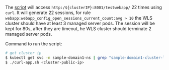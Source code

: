 The [script](curl-app.sh) will access `http:/${clusterIP}:8001/testwebapp/` 22 times using `curl`. It will generate 22 sessions, for rule `webapp:webapp_config_open_sessions_current_count:avg > 10` the WLS cluster should have at least 3 managed server pods. The session will be kept for 80s, after they are timeout, he WLS cluster should terminate 2 managed server pods.

Command to run the script:

```bash
# get cluster ip
$ kubectl get svc -n sample-domain1-ns | grep "sample-domain1-cluster-lb"
$ ./curl-app.sh <cluster-public-ip>
```